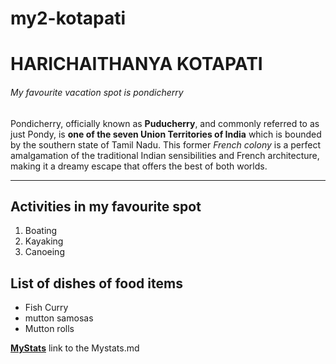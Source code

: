 # my2-kotapati
# HARICHAITHANYA KOTAPATI 
###### My favourite vacation spot is pondicherry
Pondicherry, officially known as **Puducherry**, and commonly referred to as just Pondy, is **one of the seven Union Territories of India** which is bounded by the southern state of Tamil Nadu. This former *French colony* is a perfect amalgamation of the traditional Indian sensibilities and French architecture, making it a dreamy escape that offers the best of both worlds.

*****


## Activities in my favourite spot
1. Boating
2. Kayaking
3. Canoeing

##  List of dishes of food items 
* Fish Curry
* mutton samosas
* Mutton rolls


**[MyStats](MyStats.md)** link to the Mystats.md